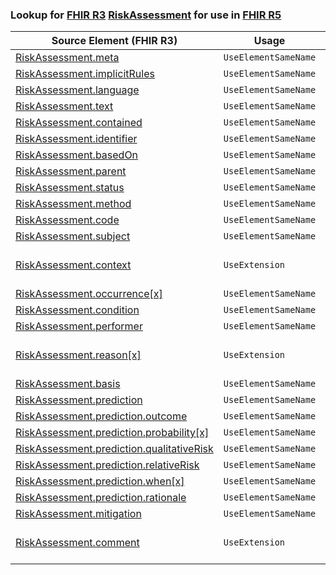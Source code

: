 ### Lookup for [FHIR R3](https://hl7.org/fhir/STU3/) [RiskAssessment](https://hl7.org/fhir/STU3/RiskAssessment.html) for use in [FHIR R5](https://hl7.org/fhir/R5/)

| Source Element (FHIR R3) | Usage | Target |
| -------------- | ----- | ------ |
| [RiskAssessment.meta](https://hl7.org/fhir/STU3/RiskAssessment.html#resource) | `UseElementSameName` | [RiskAssessment.meta](https://hl7.org/fhir/R5/RiskAssessment.html#resource) |
| [RiskAssessment.implicitRules](https://hl7.org/fhir/STU3/RiskAssessment.html#resource) | `UseElementSameName` | [RiskAssessment.implicitRules](https://hl7.org/fhir/R5/RiskAssessment.html#resource) |
| [RiskAssessment.language](https://hl7.org/fhir/STU3/RiskAssessment.html#resource) | `UseElementSameName` | [RiskAssessment.language](https://hl7.org/fhir/R5/RiskAssessment.html#resource) |
| [RiskAssessment.text](https://hl7.org/fhir/STU3/RiskAssessment.html#resource) | `UseElementSameName` | [RiskAssessment.text](https://hl7.org/fhir/R5/RiskAssessment.html#resource) |
| [RiskAssessment.contained](https://hl7.org/fhir/STU3/RiskAssessment.html#resource) | `UseElementSameName` | [RiskAssessment.contained](https://hl7.org/fhir/R5/RiskAssessment.html#resource) |
| [RiskAssessment.identifier](https://hl7.org/fhir/STU3/RiskAssessment.html#resource) | `UseElementSameName` | [RiskAssessment.identifier](https://hl7.org/fhir/R5/RiskAssessment.html#resource) |
| [RiskAssessment.basedOn](https://hl7.org/fhir/STU3/RiskAssessment.html#resource) | `UseElementSameName` | [RiskAssessment.basedOn](https://hl7.org/fhir/R5/RiskAssessment.html#resource) |
| [RiskAssessment.parent](https://hl7.org/fhir/STU3/RiskAssessment.html#resource) | `UseElementSameName` | [RiskAssessment.parent](https://hl7.org/fhir/R5/RiskAssessment.html#resource) |
| [RiskAssessment.status](https://hl7.org/fhir/STU3/RiskAssessment.html#resource) | `UseElementSameName` | [RiskAssessment.status](https://hl7.org/fhir/R5/RiskAssessment.html#resource) |
| [RiskAssessment.method](https://hl7.org/fhir/STU3/RiskAssessment.html#resource) | `UseElementSameName` | [RiskAssessment.method](https://hl7.org/fhir/R5/RiskAssessment.html#resource) |
| [RiskAssessment.code](https://hl7.org/fhir/STU3/RiskAssessment.html#resource) | `UseElementSameName` | [RiskAssessment.code](https://hl7.org/fhir/R5/RiskAssessment.html#resource) |
| [RiskAssessment.subject](https://hl7.org/fhir/STU3/RiskAssessment.html#resource) | `UseElementSameName` | [RiskAssessment.subject](https://hl7.org/fhir/R5/RiskAssessment.html#resource) |
| [RiskAssessment.context](https://hl7.org/fhir/STU3/RiskAssessment.html#resource) | `UseExtension` | [http://hl7.org/fhir/3.0/StructureDefinition/extension-RiskAssessment.context](StructureDefinition-ext-R3-RiskAssessment.context.html) |
| [RiskAssessment.occurrence[x]](https://hl7.org/fhir/STU3/RiskAssessment.html#resource) | `UseElementSameName` | [RiskAssessment.occurrence[x]](https://hl7.org/fhir/R5/RiskAssessment.html#resource) |
| [RiskAssessment.condition](https://hl7.org/fhir/STU3/RiskAssessment.html#resource) | `UseElementSameName` | [RiskAssessment.condition](https://hl7.org/fhir/R5/RiskAssessment.html#resource) |
| [RiskAssessment.performer](https://hl7.org/fhir/STU3/RiskAssessment.html#resource) | `UseElementSameName` | [RiskAssessment.performer](https://hl7.org/fhir/R5/RiskAssessment.html#resource) |
| [RiskAssessment.reason[x]](https://hl7.org/fhir/STU3/RiskAssessment.html#resource) | `UseExtension` | [http://hl7.org/fhir/3.0/StructureDefinition/extension-RiskAssessment.reason](StructureDefinition-ext-R3-RiskAssessment.reason.html) |
| [RiskAssessment.basis](https://hl7.org/fhir/STU3/RiskAssessment.html#resource) | `UseElementSameName` | [RiskAssessment.basis](https://hl7.org/fhir/R5/RiskAssessment.html#resource) |
| [RiskAssessment.prediction](https://hl7.org/fhir/STU3/RiskAssessment.html#resource) | `UseElementSameName` | [RiskAssessment.prediction](https://hl7.org/fhir/R5/RiskAssessment.html#resource) |
| [RiskAssessment.prediction.outcome](https://hl7.org/fhir/STU3/RiskAssessment.html#resource) | `UseElementSameName` | [RiskAssessment.prediction.outcome](https://hl7.org/fhir/R5/RiskAssessment.html#resource) |
| [RiskAssessment.prediction.probability[x]](https://hl7.org/fhir/STU3/RiskAssessment.html#resource) | `UseElementSameName` | [RiskAssessment.prediction.probability[x]](https://hl7.org/fhir/R5/RiskAssessment.html#resource) |
| [RiskAssessment.prediction.qualitativeRisk](https://hl7.org/fhir/STU3/RiskAssessment.html#resource) | `UseElementSameName` | [RiskAssessment.prediction.qualitativeRisk](https://hl7.org/fhir/R5/RiskAssessment.html#resource) |
| [RiskAssessment.prediction.relativeRisk](https://hl7.org/fhir/STU3/RiskAssessment.html#resource) | `UseElementSameName` | [RiskAssessment.prediction.relativeRisk](https://hl7.org/fhir/R5/RiskAssessment.html#resource) |
| [RiskAssessment.prediction.when[x]](https://hl7.org/fhir/STU3/RiskAssessment.html#resource) | `UseElementSameName` | [RiskAssessment.prediction.when[x]](https://hl7.org/fhir/R5/RiskAssessment.html#resource) |
| [RiskAssessment.prediction.rationale](https://hl7.org/fhir/STU3/RiskAssessment.html#resource) | `UseElementSameName` | [RiskAssessment.prediction.rationale](https://hl7.org/fhir/R5/RiskAssessment.html#resource) |
| [RiskAssessment.mitigation](https://hl7.org/fhir/STU3/RiskAssessment.html#resource) | `UseElementSameName` | [RiskAssessment.mitigation](https://hl7.org/fhir/R5/RiskAssessment.html#resource) |
| [RiskAssessment.comment](https://hl7.org/fhir/STU3/RiskAssessment.html#resource) | `UseExtension` | [http://hl7.org/fhir/3.0/StructureDefinition/extension-RiskAssessment.comment](StructureDefinition-ext-R3-RiskAssessment.comment.html) |
